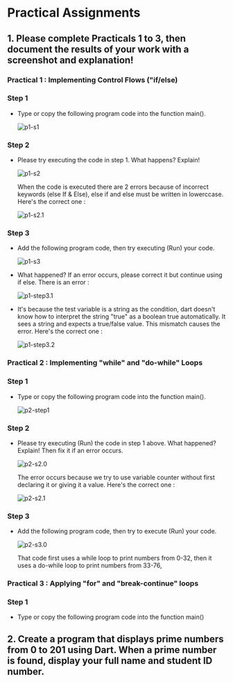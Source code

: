 # Practical Assignments

## 1. Please complete Practicals 1 to 3, then document the results of your work with a screenshot and explanation!

### Practical 1 : Implementing Control Flows ("if/else)
### Step 1 
- Type or copy the following program code into the function main().
    
    ![p1-s1](img/step1.png)

### Step 2
- Please try executing the code in step 1. What happens? Explain!
    
    ![p1-s2](img/step2.png)

    When the code is executed there are 2 errors because of incorrect  keywords (else If & Else), else if and else must be written in lowerccase. Here's the correct one :

    ![p1-s2.1](img/step2.1.png)

### Step 3 
- Add the following program code, then try executing (Run) your code.
    
    ![p1-s3](img/step3.png)

- What happened? If an error occurs, please correct it but continue using if else. There is an error :
    
    ![p1-step3.1](img/step3.1.png)

- It's because the test variable is a string as the condition, dart doesn't know how to interpret the string "true" as a boolean true automatically. It sees a string and expects a true/false value. This mismatch causes the error. Here's the correct one :
    
    ![p1-step3.2](img/step3.2.png)


### Practical 2 : Implementing "while" and "do-while" Loops
### Step 1
- Type or copy the following program code into the function main().

    ![p2-step1](img/p2-1.0.png)

### Step 2
- Please try executing (Run) the code in step 1 above. What happened? Explain! Then fix it if an error occurs.

    ![p2-s2.0](img/p2-1.1.png)
    
    The error occurs because we try to use variable counter without first declaring it or giving it a value. Here's the correct one :

    ![p2-s2.1](img/p2-2.0.png)

### Step 3
- Add the following program code, then try to execute (Run) your code.

    ![p2-s3.0](img/p2-3.0.png)

    That code first uses a while loop to print numbers from 0-32, then it uses a do-while loop to print numbers from 33-76,

### Practical 3 : Applying "for" and "break-continue" loops
### Step 1
- Type or copy the following program code into the function main()



## 2. Create a program that displays prime numbers from 0 to 201 using Dart. When a prime number is found, display your full name and student ID number.